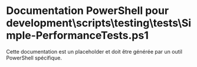 # Documentation PowerShell pour development\scripts\testing\tests\Simple-PerformanceTests.ps1

Cette documentation est un placeholder et doit être générée par un outil PowerShell spécifique.
